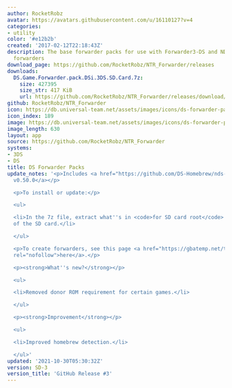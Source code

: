 ```yaml
---
author: RocketRobz
avatar: https://avatars.githubusercontent.com/u/16110127?v=4
categories:
- utility
color: '#e12b2b'
created: '2017-02-12T22:18:43Z'
description: The base forwarder packs for use with Forwarder3-DS and NDSForwarder
  forwarders
download_page: https://github.com/RocketRobz/NTR_Forwarder/releases
downloads:
  DS.Game.Forwarder.pack.DSi.3DS.SD.Card.7z:
    size: 427395
    size_str: 417 KiB
    url: https://github.com/RocketRobz/NTR_Forwarder/releases/download/SD-3/DS.Game.Forwarder.pack.DSi.3DS.SD.Card.7z
github: RocketRobz/NTR_Forwarder
icon: https://db.universal-team.net/assets/images/icons/ds-forwarder-packs.png
icon_index: 189
image: https://db.universal-team.net/assets/images/icons/ds-forwarder-packs.png
image_length: 630
layout: app
source: https://github.com/RocketRobz/NTR_Forwarder
systems:
- 3DS
- DS
title: DS Forwarder Packs
update_notes: '<p>Includes <a href="https://github.com/DS-Homebrew/nds-bootstrap/releases/tag/v0.50.0">nds-bootstrap
  v0.50.0</a></p>

  <p>To install or update:</p>

  <ul>

  <li>In the 7z file, extract what''s in <code>for SD card root</code> to the root
  of the SD card.</li>

  </ul>

  <p>To create forwarders, see this page <a href="https://gbatemp.net/threads/nds-forwarder-cias-for-your-home-menu.426174/"
  rel="nofollow">here</a>.</p>

  <p><strong>What''s new?</strong></p>

  <ul>

  <li>Removed donor ROM requirement for certain games.</li>

  </ul>

  <p><strong>Improvement</strong></p>

  <ul>

  <li>Improved homebrew detection.</li>

  </ul>'
updated: '2021-10-30T05:30:32Z'
version: SD-3
version_title: 'GitHub Release #3'
---
```

